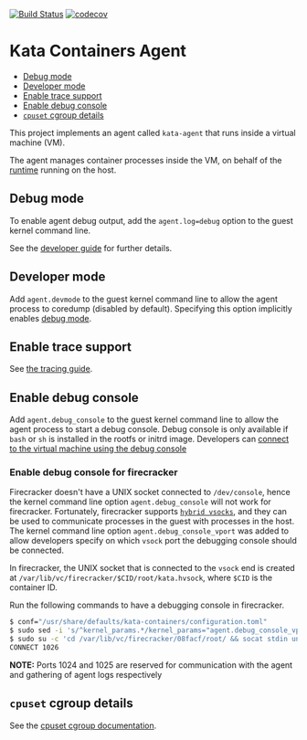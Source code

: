 [![Build Status](https://travis-ci.org/kata-containers/agent.svg?branch=master)](https://travis-ci.org/kata-containers/agent)
[![codecov](https://codecov.io/gh/kata-containers/agent/branch/master/graph/badge.svg)](https://codecov.io/gh/kata-containers/agent)

# Kata Containers Agent

* [Debug mode](#debug-mode)
* [Developer mode](#developer-mode)
* [Enable trace support](#enable-trace-support)
* [Enable debug console](#enable-debug-console)
* [`cpuset` cgroup details](#cpuset-cgroup-details)

This project implements an agent called `kata-agent` that runs inside a virtual machine (VM).

The agent manages container processes inside the VM, on behalf of the
[runtime](https://github.com/kata-containers/runtime) running on the host.

## Debug mode

To enable agent debug output, add the `agent.log=debug` option to the guest kernel command line.

See the [developer guide](https://github.com/kata-containers/documentation/blob/master/Developer-Guide.md#enable-full-debug) for further details.

## Developer mode

Add `agent.devmode` to the guest kernel command line to allow the agent
process to coredump (disabled by default). Specifying this option implicitly
enables [debug mode](#debug-mode).

## Enable trace support

See [the tracing guide](TRACING.md).

## Enable debug console

Add `agent.debug_console` to the guest kernel command line to
allow the agent process to start a debug console. Debug console is only available if `bash`
or `sh` is installed in the rootfs or initrd image. Developers can [connect to the virtual
machine using the debug console](https://github.com/kata-containers/documentation/blob/master/Developer-Guide.md#connect-to-the-virtual-machine-using-the-debug-console)

### Enable debug console for firecracker

Firecracker doesn't have a UNIX socket connected to `/dev/console`, hence the
kernel command line option `agent.debug_console` will not work for firecracker.
Fortunately, firecracker supports [`hybrid vsocks`][1], and they can be used to
communicate processes in the guest with processes in the host.
The kernel command line option `agent.debug_console_vport` was added to allow
developers specify on which `vsock` port the debugging console should be connected.

In firecracker, the UNIX socket that is connected to the `vsock` end is created at
`/var/lib/vc/firecracker/$CID/root/kata.hvsock`, where `$CID` is the container ID.

Run the following commands to have a debugging console in firecracker.

```sh
$ conf="/usr/share/defaults/kata-containers/configuration.toml"
$ sudo sed -i 's/^kernel_params.*/kernel_params="agent.debug_console_vport=1026"/g' "${conf}"
$ sudo su -c 'cd /var/lib/vc/firecracker/08facf/root/ && socat stdin unix-connect:kata.hvsock'
CONNECT 1026
```

**NOTE:** Ports 1024 and 1025 are reserved for communication with the agent and gathering of agent logs respectively

## `cpuset` cgroup details

See the [cpuset cgroup documentation](documentation/features/cpuset.md).


[1]: https://github.com/firecracker-microvm/firecracker/blob/master/docs/vsock.md